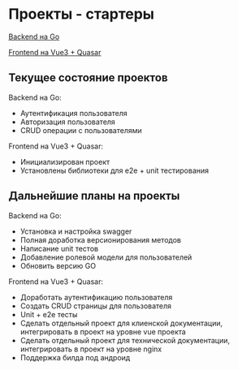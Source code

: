 # Проекты - стартеры

[Backend на Go](https://github.com/upikoth/project-starter-backend)

[Frontend на Vue3 + Quasar](https://github.com/upikoth/project-starter-frontend)

## Текущее состояние проектов

Backend на Go:

+ Аутентификация пользователя
+ Авторизация пользователя
+ CRUD операции с пользователями

Frontend на Vue3 + Quasar:

+ Инициализирован проект
+ Установлены библиотеки для e2e + unit тестирования

## Дальнейшие планы на проекты

Backend на Go:

+ Установка и настройка swagger
+ Полная доработка версионирования методов
+ Написание unit тестов
+ Добавление ролевой модели для пользователей
+ Обновить версию GO

Frontend на Vue3 + Quasar:

+ Доработать аутентификацию пользователя
+ Создать CRUD страницы для пользователя
+ Unit + e2e тесты
+ Сделать отдельный проект для клиенской документации, интегрировать в проект на уровне vue проекта
+ Сделать отдельный проект для технической документации, интегрировать в проект на уровне nginx
+ Поддержка билда под андроид
